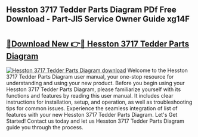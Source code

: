 ## Hesston 3717 Tedder Parts Diagram PDf Free Download - Part-JI5 Service Owner Guide xg14F

# <h2><a href="http://dfkjbn4.blite.top/?on=Hesston+3717+Tedder+Parts+Diagram">🔗Download New 👉🔴 Hesston 3717 Tedder Parts Diagram</a></h2>

[![Hesston 3717 Tedder Parts Diagram download](https://i.imgur.com/lujVjoI.png)](http://dfkjbn4.blite.top/?on=Hesston+3717+Tedder+Parts+Diagram)
Welcome to the Hesston 3717 Tedder Parts Diagram user manual, your one-stop resource for understanding and using your new product. Before you begin using your Hesston 3717 Tedder Parts Diagram, please familiarize yourself with its functions and features by reading this user manual. It includes clear instructions for installation, setup, and operation, as well as troubleshooting tips for common issues. Experience the seamless integration of list of features with your new Hesston 3717 Tedder Parts Diagram. Let's Get Started! Contact us today and let us Hesston 3717 Tedder Parts Diagram guide you through the process.
